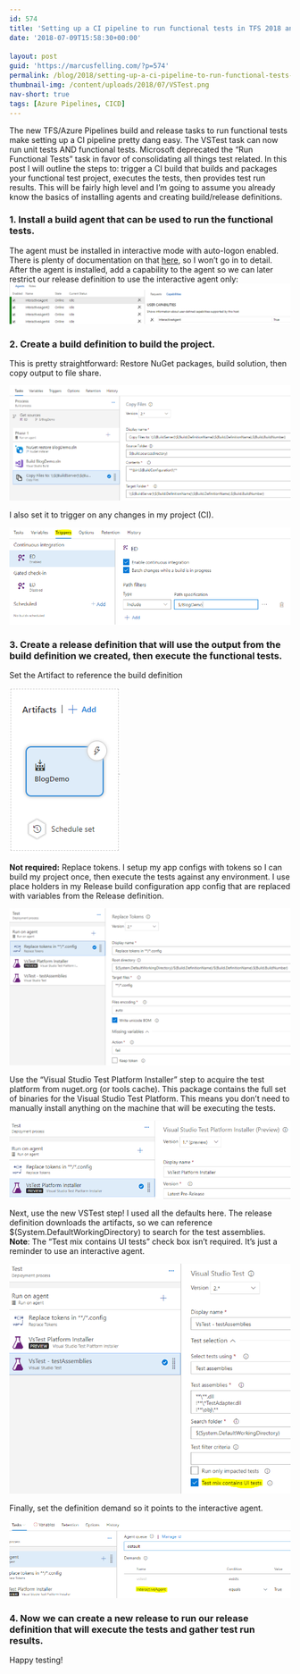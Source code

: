 ```yaml
---
id: 574
title: 'Setting up a CI pipeline to run functional tests in TFS 2018 and Azure Pipelines (Formerly VSTS)'
date: '2018-07-09T15:58:30+00:00'

layout: post
guid: 'https://marcusfelling.com/?p=574'
permalink: /blog/2018/setting-up-a-ci-pipeline-to-run-functional-tests-in-tfs-2018-and-visual-studio-team-services-vsts/
thumbnail-img: /content/uploads/2018/07/VSTest.png
nav-short: true
tags: [Azure Pipelines, CICD]
---
```



The new TFS/Azure Pipelines build and release tasks to run functional tests make setting up a CI pipeline pretty dang easy. The VSTest task can now run unit tests AND functional tests. Microsoft deprecated the “Run Functional Tests” task in favor of consolidating all things test related. In this post I will outline the steps to: trigger a CI build that builds and packages your functional test project, executes the tests, then provides test run results. This will be fairly high level and I’m going to assume you already know the basics of installing agents and creating build/release definitions.

### 1. Install a build agent that can be used to run the functional tests.

The agent must be installed in interactive mode with auto-logon enabled. There is plenty of documentation on that [here](https://docs.microsoft.com/en-us/vsts/pipelines/agents/agents?view=vsts#account), so I won’t go in to detail. After the agent is installed, add a capability to the agent so we can later restrict our release definition to use the interactive agent only:  
![](/content/uploads/2018/07/interactiveAgentCapability.png)

### 2. Create a build definition to build the project.

This is pretty straightforward: Restore NuGet packages, build solution, then copy output to file share.

![](/content/uploads/2018/07/qaBuild.png)

I also set it to trigger on any changes in my project (CI).  

![](/content/uploads/2018/07/trigger.png)

### 3. Create a release definition that will use the output from the build definition we created, then execute the functional tests.

Set the Artifact to reference the build definition

![](/content/uploads/2018/07/buildartifact.png)

 **Not required:** Replace tokens. I setup my app configs with tokens so I can build my project once, then execute the tests against any environment. I use place holders in my Release build configuration app config that are replaced with variables from the Release definition.  

![](/content/uploads/2018/07/replaceTokens.png)

Use the “Visual Studio Test Platform Installer” step to acquire the test platform from nuget.org (or tools cache). This package contains the full set of binaries for the Visual Studio Test Platform. This means you don’t need to manually install anything on the machine that will be executing the tests.  

![](/content/uploads/2018/07/VSTestPlatformInstaller.png)

Next, use the new VSTest step! I used all the defaults here. The release definition downloads the artifacts, so we can reference $(System.DefaultWorkingDirectory) to search for the test assemblies.  
**Note**: The “Test mix contains UI tests” check box isn’t required. It’s just a reminder to use an interactive agent.  

![](/content/uploads/2018/07/VSTestAssemblies.png)

Finally, set the definition demand so it points to the interactive agent.  

![](/content/uploads/2018/07/agentDemandInteractiveAgent.png)

### 4. Now we can create a new release to run our release definition that will execute the tests and gather test run results.

Happy testing!